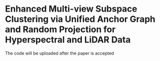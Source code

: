# Enhanced Multi-view Subspace Clustering via Unified Anchor Graph and Random Projection for Hyperspectral and LiDAR Data

The code will be uploaded after the paper is accepted
